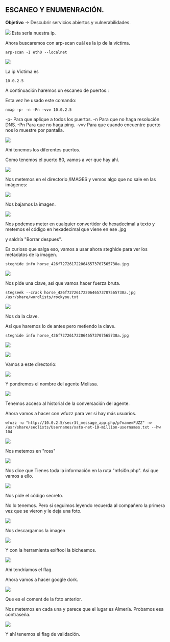 ESCANEO Y ENUMENRACIÓN.
-----------------------------------------------------


**Objetivo** -> Descubrir servicios abiertos y vulnerabilidades. 


![](images/Pasted%20image%2020250717175246.png)
Esta sería nuestra ip. 

Ahora buscaremos con arp-scan cuál es la ip de la víctima. 

```
arp-scan -I eth0 --localnet
```

![](images/Pasted%20image%2020250717175650.png)

La ip Víctima es 
```
10.0.2.5
```

A continuación haremos un escaneo de puertos.: 

Esta vez he usado este comando: 

```
nmap -p- -n -Pn -vvv 10.0.2.5
```

-p-  Para que aplique a todos los puertos.
-n   Para que no haga resolución DNS. 
-Pn Para que no haga ping. 
-vvv Para que cuando encuentre puerto nos lo muestre por pantalla. 

![](images/Pasted%20image%2020250717180305.png)

Ahí tenemos los diferentes puertos. 

Como tenemos el puerto 80, vamos a ver que hay ahí. 

![](images/Pasted%20image%2020250717180911.png)


Nos metemos en el directorio /IMAGES y vemos algo que no sale en las imágenes: 

![](images/Pasted%20image%2020250717181437.png)


Nos bajamos la imagen. 

![](images/Pasted%20image%2020250717181550.png)

Nos podemos meter en cualquier convertidor de hexadecimal a texto y metemos el código en hexadecimal que viene en ese .jpg 

y saldría "Borrar despues". 

Es curioso que salga eso, vamos a usar ahora steghide para ver los metadatos de la imagen. 

```
steghide info horse_426f7272617220646573707565730a.jpg
```

![](images/Pasted%20image%2020250717182355.png)

Nos pide una clave, así que vamos hacer fuerza bruta. 

```
stegseek --crack horse_426f7272617220646573707565730a.jpg /usr/share/wordlists/rockyou.txt 
```

![](images/Pasted%20image%2020250717182626.png)

Nos da la clave. 

Así que haremos lo de antes pero metiendo la clave. 


```
steghide info horse_426f7272617220646573707565730a.jpg
```

![](images/Pasted%20image%2020250717182940.png)


![](images/Pasted%20image%2020250717182919.png)

Vamos a este directorio: 

![](images/Pasted%20image%2020250717183054.png)

Y pondremos el nombre del agente Melissa. 

![](images/Pasted%20image%2020250717183208.png)

Tenemos acceso al historial de la conversación del agente. 

Ahora vamos a hacer con wfuzz para ver si hay más usuarios. 

```
wfuzz -u "http://10.0.2.5/secr3t_message_app.php/p?name=FUZZ" -w /usr/share/seclists/Usernames/xato-net-10-million-usernames.txt --hw 104
```

![](images/Pasted%20image%2020250717184121.png)

Nos metemos en "ross"

![](images/Pasted%20image%2020250717184200.png)

Nos dice que Tienes toda la información en la ruta "m1si0n.php". Así que vamos a ello. 

![](images/Pasted%20image%2020250717184357.png)

Nos pide el código secreto. 

No lo tenemos. 
Pero si seguimos leyendo recuerda al compañero la primera vez que se vieron y le deja una foto. 

![](images/Pasted%20image%2020250717184818.png)


Nos descargamos la imagen 

![](images/Pasted%20image%2020250717185010.png)

Y con la herramienta exiftool la bicheamos. 


![](images/Pasted%20image%2020250717185102.png)

Ahí tendríamos el flag. 

Ahora vamos a hacer google dork. 

![](images/Pasted%20image%2020250717185617.png)


Que es el coment de la foto anterior. 

Nos metemos en cada una y parece que el lugar es Almería. Probamos esa contraseña. 

![](images/Pasted%20image%2020250717190153.png)

Y ahí tenemos el flag de validación. 